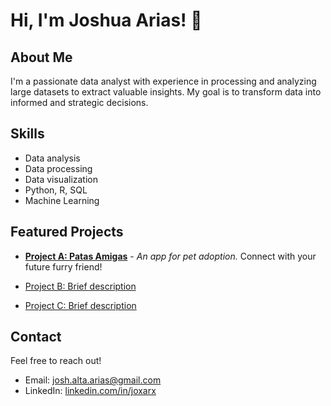 # Hi, I'm Joshua Arias! 👋

## About Me

I'm a passionate data analyst with experience in processing and analyzing large datasets to extract valuable insights. My goal is to transform data into informed and strategic decisions.

## Skills

- Data analysis
- Data processing
- Data visualization
- Python, R, SQL
- Machine Learning

## Featured Projects

- [**Project A: Patas Amigas**](https://github.com/Joxarx/PatasAmigas) - *An app for pet adoption.* Connect with your future furry friend!

- [Project B: Brief description](link)
- [Project C: Brief description](link)

## Contact

Feel free to reach out!

- Email: josh.alta.arias@gmail.com
- LinkedIn: [linkedin.com/in/joxarx](https://www.linkedin.com/in/joxarx)
